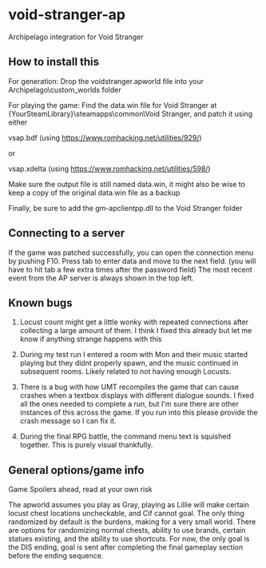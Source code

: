 # void-stranger-ap
Archipelago integration for Void Stranger

## How to install this
For generation:
Drop the voidstranger.apworld file into your Archipelago\custom_worlds folder

For playing the game:
Find the data.win file for Void Stranger at {YourSteamLibrary}\steamapps\common\Void Stranger, and patch it using either

vsap.bdf (using https://www.romhacking.net/utilities/929/)

or

vsap.xdelta (using https://www.romhacking.net/utilities/598/)


Make sure the output file is still named data.win, it might also be wise to keep a copy of the original data.win file as
a backup

Finally, be sure to add the gm-apclientpp.dll to the Void Stranger folder

## Connecting to a server

If the game was patched successfully, you can open the connection menu by pushing F10. Press tab to enter data and 
move to the next field. (you will have to hit tab a few extra times after the password field) The most recent event from
the AP server is always shown in the top left. 

## Known bugs

1. Locust count might get a little wonky with repeated connections after collecting a large amount of them. I think I 
fixed this already but let me know if anything strange happens with this

2. During my test run I entered a room with Mon and their music started playing but they didnt properly spawn, and the 
music continued in subsequent rooms. Likely related to not having enough Locusts.

3. There is a bug with how UMT recompiles the game that can cause crashes when a textbox displays with different 
dialogue sounds. I fixed all the ones needed to complete a run, but I'm sure there are other instances of this across 
the game. If you run into this please provide the crash message so I can fix it.

4. During the final RPG battle, the command menu text is squished together. This is purely visual thankfully.

## General options/game info
Game Spoilers ahead, read at your own risk

The apworld assumes you play as Gray, playing as Lillie will make certain locust chest locations uncheckable, and Cif 
cannot goal. The only thing randomized by default is the burdens, making for a very small world. There are options for 
randomizing normal chests, ability to use brands, certain statues existing, and the ability to use shortcuts. For now, 
the only goal is the DIS ending, goal is sent after completing the final gameplay section before the ending sequence.